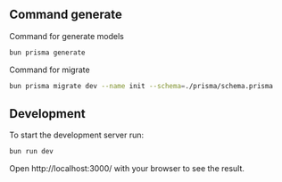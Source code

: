 ## Command generate
Command for generate models
```bash
bun prisma generate
```
Command for migrate 
```bash
bun prisma migrate dev --name init --schema=./prisma/schema.prisma
```

## Development
To start the development server run:
```bash
bun run dev
```
 
Open http://localhost:3000/ with your browser to see the result.